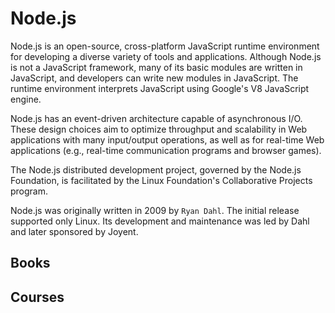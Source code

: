 # Node.js

Node.js is an open-source, cross-platform JavaScript runtime environment for developing a diverse variety of tools and applications. Although Node.js is not a JavaScript framework, many of its basic modules are written in JavaScript, and developers can write new modules in JavaScript. The runtime environment interprets JavaScript using Google's V8 JavaScript engine.

Node.js has an event-driven architecture capable of asynchronous I/O. These design choices aim to optimize throughput and scalability in Web applications with many input/output operations, as well as for real-time Web applications (e.g., real-time communication programs and browser games).

The Node.js distributed development project, governed by the Node.js Foundation, is facilitated by the Linux Foundation's Collaborative Projects program.

Node.js was originally written in 2009 by `Ryan Dahl`. The initial release supported only Linux. Its development and maintenance was led by Dahl and later sponsored by Joyent.

## Books

<div class="books" gid="1U-R9ba2wBN_qVKdNuRtx7e7TigmfvEjqC3tdnaB1yHw"></div>
<div class="clearfix"></div>

## Courses

<div class="courses" gid="1Ex0wBWKbMVSvQshfEvFqNQ7dHADfkYuAidwXlqtB6oY"></div>
